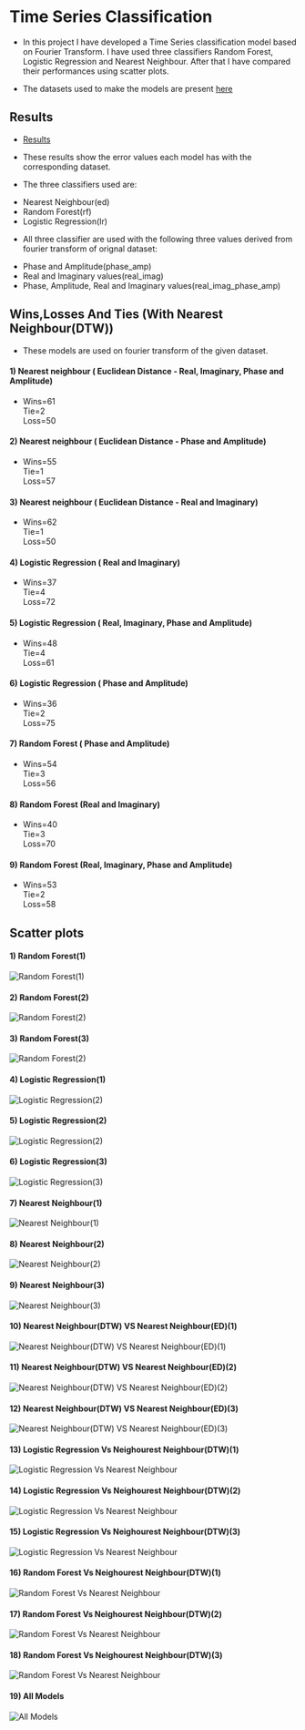 # Time Series Classification

* In this project I have developed a Time Series classification model based on Fourier Transform. I have used three classifiers Random Forest, Logistic Regression and Nearest Neighbour. After that I have compared their performances using scatter plots.

* The datasets used to make the models are present [here](/datasets/readme.md)

## Results

* [Results](https://github.com/Srishti013/Time_Series_Classification/blob/main/result.csv)

* These results show the error values each model has with the corresponding dataset.

* The three classifiers used are:
- Nearest Neighbour(ed)
- Random Forest(rf)
- Logistic Regression(lr)

* All three classifier are used with the following three values derived from fourier transform of orignal dataset:
- Phase and Amplitude(phase_amp)
- Real and Imaginary values(real_imag)
- Phase, Amplitude, Real and Imaginary values(real_imag_phase_amp)

## Wins,Losses And Ties (With Nearest Neighbour(DTW)) 

* These models are used on fourier transform of the given dataset.

#### 1) Nearest neighbour ( Euclidean Distance - Real, Imaginary, Phase and Amplitude)
* Wins=61<br>
 Tie=2<br>
 Loss=50<br>

#### 2) Nearest neighbour ( Euclidean Distance - Phase and Amplitude)
* Wins=55<br>
 Tie=1<br>
 Loss=57<br>
 
#### 3) Nearest neighbour ( Euclidean Distance - Real and Imaginary)
* Wins=62<br>
 Tie=1<br>
 Loss=50<br>
 
#### 4) Logistic Regression ( Real and Imaginary)
* Wins=37<br>
 Tie=4<br>
 Loss=72<br>
 
#### 5) Logistic Regression ( Real, Imaginary, Phase and Amplitude)
* Wins=48<br>
 Tie=4<br>
 Loss=61<br>
 
#### 6) Logistic Regression ( Phase and Amplitude)
* Wins=36<br>
 Tie=2<br>
 Loss=75<br>
 
#### 7) Random Forest ( Phase and Amplitude)
* Wins=54<br>
 Tie=3<br>
 Loss=56<br>
 
#### 8) Random Forest (Real and Imaginary)
* Wins=40<br>
 Tie=3<br>
 Loss=70<br>
 
#### 9) Random Forest (Real, Imaginary, Phase and Amplitude)
* Wins=53<br>
 Tie=2<br>
 Loss=58<br>
 

## Scatter plots

#### 1) Random Forest(1)
![Random Forest(1)](/scatter_plots/Random_Forest(1).jpg)

#### 2) Random Forest(2)
![Random Forest(2)](/scatter_plots/Random_Forest(2).jpg)

#### 3) Random Forest(3)
![Random Forest(2)](/scatter_plots/Random_Forest(3).jpg)

#### 4) Logistic Regression(1)
![Logistic Regression(2)](/scatter_plots/Logistic_Regression(1).jpg)

#### 5) Logistic Regression(2)
![Logistic Regression(2)](/scatter_plots/Logistic_Regression(2).jpg)

#### 6) Logistic Regression(3)
![Logistic Regression(3)](/scatter_plots/Logistic_Regression(3).jpg)

#### 7) Nearest Neighbour(1)
![Nearest Neighbour(1)](https://github.com/Srishti013/Time_Series_Classification/blob/main/scatter_plots/Neighourest%20Neighbour(1)-2.jpg)

#### 8) Nearest Neighbour(2)
![Nearest Neighbour(2)](https://github.com/Srishti013/Time_Series_Classification/blob/main/scatter_plots/Neighourest%20Neighbour(2)-2.jpg)

#### 9) Nearest Neighbour(3)
![Nearest Neighbour(3)](https://github.com/Srishti013/Time_Series_Classification/blob/main/scatter_plots/Neighourest%20Neighbour(3)-2.jpg)

#### 10) Nearest Neighbour(DTW) VS Nearest Neighbour(ED)(1)
![Nearest Neighbour(DTW) VS Nearest Neighbour(ED)(1)](https://github.com/Srishti013/Time_Series_Classification/blob/main/scatter_plots/Nearest%20Neighbour(DTW)_VS_Nearest%20Neighbour(ED)(1).jpg)

#### 11) Nearest Neighbour(DTW) VS Nearest Neighbour(ED)(2)
![Nearest Neighbour(DTW) VS Nearest Neighbour(ED)(2)](https://github.com/Srishti013/Time_Series_Classification/blob/main/scatter_plots/Nearest%20Neighbour(DTW)_VS_Nearest%20Neighbour(ED)(2).jpg)

#### 12) Nearest Neighbour(DTW) VS Nearest Neighbour(ED)(3)
![Nearest Neighbour(DTW) VS Nearest Neighbour(ED)(3)](https://github.com/Srishti013/Time_Series_Classification/blob/main/scatter_plots/Nearest%20Neighbour(DTW)_VS_Nearest%20Neighbour(ED)(3).jpg)

#### 13) Logistic Regression Vs Neighourest Neighbour(DTW)(1)
![ Logistic Regression Vs Nearest Neighbour](https://github.com/Srishti013/Time_Series_Classification/blob/main/scatter_plots/Nearest%20Neighbour(DTW)_VS_Logistic%20Regression(1).jpg)

#### 14) Logistic Regression Vs Neighourest Neighbour(DTW)(2)
![ Logistic Regression Vs Nearest Neighbour](https://github.com/Srishti013/Time_Series_Classification/blob/main/scatter_plots/Nearest%20Neighbour(DTW)_VS_Logistic%20Regression(2).jpg)

#### 15) Logistic Regression Vs Neighourest Neighbour(DTW)(3)
![ Logistic Regression Vs Nearest Neighbour](https://github.com/Srishti013/Time_Series_Classification/blob/main/scatter_plots/Nearest%20Neighbour(DTW)_VS_Logistic%20Regression(3).jpg)

#### 16) Random Forest Vs Neighourest Neighbour(DTW)(1)
![ Random Forest Vs Nearest Neighbour](https://github.com/Srishti013/Time_Series_Classification/blob/main/scatter_plots/Nearest%20Neighbour(DTW)_VS_Random%20Forest(1).jpg)

#### 17) Random Forest Vs Neighourest Neighbour(DTW)(2)
![ Random Forest Vs Nearest Neighbour](https://github.com/Srishti013/Time_Series_Classification/blob/main/scatter_plots/Nearest%20Neighbour(DTW)_VS_Random%20Forest(2).jpg)

#### 18) Random Forest Vs Neighourest Neighbour(DTW)(3)
![ Random Forest Vs Nearest Neighbour](https://github.com/Srishti013/Time_Series_Classification/blob/main/scatter_plots/Nearest%20Neighbour(DTW)_VS_Random%20Forest(3).jpg)

#### 19) All Models
![All Models](https://github.com/Srishti013/Time_Series_Classification/blob/main/scatter_plots/All_models-2.jpg)









